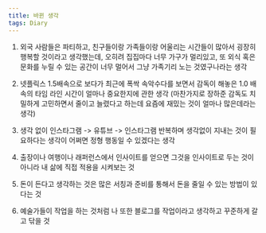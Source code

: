 ```yaml
---
title: 바뀐 생각
tags: Diary
---
```


1. 외국 사람들은 파티하고, 친구들이랑 가족들이랑 어울리는 시간들이 많아서 굉장히 행복할 것이라고 생각했는데, 오히려 집집마다 너무 가구가 멀리있고, 또 외식 혹은 문화를 누릴 수 있는 공간이 너무 멀어서 그냥 가족기리 노는 것였구나라는 생각

2. 넷플릭스 1.5배속으로 보다가 최근에 폭싹 속악수다를 보면서 감독이 해놓은 1.0 배속의 타임 라인 시간이 얼마나 중요한지에 관한 생각 (마찬가지로 장하준 감독도 치밀하게 고민하면서 줄이고 늘렸다고 하는데 요즘에 재밌는 것이 얼마나 많은데라는 생각)

3. 생각 없이 인스타그램 -> 유튜브 -> 인스타그램 반복하며 생각없이 지내는 것이 필요하다는 생각이 어쩌면 정형 행동일 수 있겠다는 생각

4. 출장이나 여행이나 래퍼런스에서 인사이트를 얻으면 그것을 인사이트로 두는 것이 아니라 내 삶에 직접 적용을 시켜보는 것

5. 돈이 든다고 생각하는 것은 많은 서칭과 준비를 통해서 돈을 줄일 수 있는 방법이 있다는 것

6. 예술가들이 작업을 하는 것처럼 나 또한 블로그를 작업이라고 생각하고 꾸준하게 갈고 닦을 것